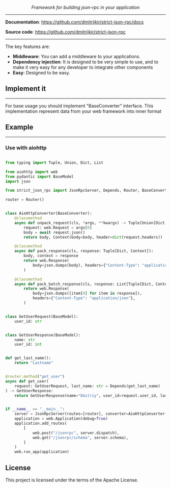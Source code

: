 <p align="center">
    <em>Framework for building json-rpc in your application</em>
</p>

---

**Documentation**: https://github.com/dmitrijkir/strict-json-rpc/docs

**Source code**: https://github.com/dmitrijkir/strict-json-rpc

---

The key features are:
* **Middleware**: You can add a middleware to your applications.
* **Dependency injection**: It is designed to be very simple to use, and to make it very easy for any developer to integrate other components
* **Easy**: Designed to be easy.

## Implement it

---

For base usage you should implement "BaseConverter" interface.
This implementation represent data from your web framework into inner format



## Example

---

### Use with aiohttp

```python

from typing import Tuple, Union, Dict, List

from aiohttp import web
from pydantic import BaseModel
import json

from strict_json_rpc import JsonRpcServer, Depends, Router, BaseConverter, Context

router = Router()


class AioHttpConverter(BaseConverter):
    @classmethod
    async def unpack_request(cls, *args, **kwargs) -> Tuple[Union[Dict, List], Context]:
        request: web.Request = args[0]
        body = await request.json()
        return body, Context(body=body, header=dict(request.headers))

    @classmethod
    async def pack_response(cls, response: Tuple[Dict, Context]):
        body, context = response
        return web.Response(
            body=json.dumps(body), headers={"Content-Type": "application/json"}
        )

    @classmethod
    async def pack_batch_response(cls, response: List[Tuple[Dict, Context]]):
        return web.Response(
            body=json.dumps([item[0] for item in response]),
            headers={"Content-Type": "application/json"},
        )


class GetUserRequest(BaseModel):
    user_id: str


class GetUserResponse(BaseModel):
    name: str
    user_id: int


def get_last_name():
    return "Lastname"


@router.method("get_user")
async def get_user(
    request: GetUserRequest, last_name: str = Depends(get_last_name)
) -> GetUserResponse:
    return GetUserResponse(name="Dmitriy", user_id=request.user_id, last_name=last_name)


if __name__ == "__main__":
    server = JsonRpcServer(routes=[router], converter=AioHttpConverter())
    application = web.Application(debug=True)
    application.add_routes(
        [
            web.post("/jsonrpc", server.dispatch),
            web.get("/jsonrpc/schema", server.schema),
        ]
    )
    web.run_app(application)

```

## License

This project is licensed under the terms of the Apache License.

